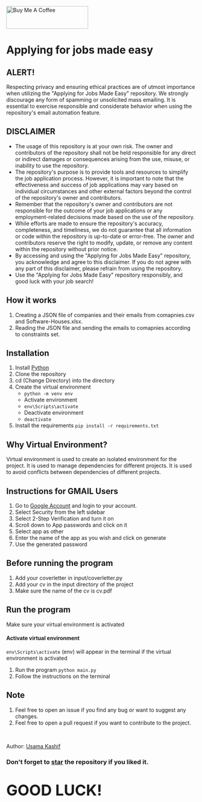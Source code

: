 <a href="https://uzairhassan.com/" target="_blank"><img src="https://cdn.buymeacoffee.com/buttons/v2/default-yellow.png" alt="Buy Me A Coffee" style="height: 60px !important;width: 217px !important;" ></a>

# Applying for jobs made easy

## ALERT!
Respecting privacy and ensuring ethical practices are of utmost importance when utilizing the "Applying for Jobs Made Easy" repository. We strongly discourage any form of spamming or unsolicited mass emailing. It is essential to exercise responsible and considerate behavior when using the repository's email automation feature.

## DISCLAIMER
- The usage of this repository is at your own risk. The owner and contributors of the repository shall not be held responsible for any direct or indirect damages or consequences arising from the use, misuse, or inability to use the repository.
- The repository's purpose is to provide tools and resources to simplify the job application process. However, it is important to note that the effectiveness and success of job applications may vary based on individual circumstances and other external factors beyond the control of the repository's owner and contributors.
- Remember that the repository's owner and contributors are not responsible for the outcome of your job applications or any employment-related decisions made based on the use of the repository.
- While efforts are made to ensure the repository's accuracy, completeness, and timeliness, we do not guarantee that all information or code within the repository is up-to-date or error-free. The owner and contributors reserve the right to modify, update, or remove any content within the repository without prior notice.
- By accessing and using the "Applying for Jobs Made Easy" repository, you acknowledge and agree to this disclaimer. If you do not agree with any part of this disclaimer, please refrain from using the repository.
- Use the "Applying for Jobs Made Easy" repository responsibly, and good luck with your job search!

## How it works
1. Creating a JSON file of companies and their emails from comapnies.csv and Software-Houses.xlsx.
2. Reading the JSON file and sending the emails to comapnies according to constraints set.

## Installation
1. Install [Python](www.python.org)
2. Clone the repository
3. cd (Change Directory) into the directory
4. Create the virtual environment 
    - `python -m venv env`
    - Activate environment
    - `env\Scripts\activate`
    - Deactivate environment
    - `deactivate`
5. Install the requirements `pip install -r requirements.txt`

## Why Virtual Environment?
Virtual environment is used to create an isolated environment for the project. It is used to manage dependencies for different projects. It is used to avoid conflicts between dependencies of different projects.

## Instructions for GMAIL Users
1. Go to [Google Account](https://myaccount.google.com/) and login to your account.
2. Select Security from the left sidebar
3. Select 2-Step Verification and turn it on
4. Scroll down to App passwords and click on it
5. Select app as other
6. Enter the name of the app as you wish and click on generate
7. Use the generated password

## Before running the program
1. Add your coverletter in input/coverletter.py
2. Add your cv in the input directory of the project
3. Make sure the name of the cv is cv.pdf

## Run the program
Make sure your virtual environment is activated
#### Activate virtual environment
`env\Scripts\activate`
(env) will appear in the terminal if the virtual environment is activated
1. Run the program `python main.py`
2. Follow the instructions on the terminal

## Note
1. Feel free to open an issue if you find any bug or want to suggest any changes.
2. Feel free to open a pull request if you want to contribute to the project.

<br />

Author: [Usama Kashif](https://uzairhassan.com/) <br />

### Don't forget to [star](https://github.com/syeduzairdev/ApplyingForJobsMadeEasy) the repository if you liked it. <br />

<p style="font-size:40px; font-weight: bold">GOOD LUCK!</p>
